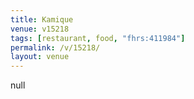 ```yaml
---
title: Kamique
venue: v15218
tags: [restaurant, food, "fhrs:411984"]
permalink: /v/15218/
layout: venue
---
```

null